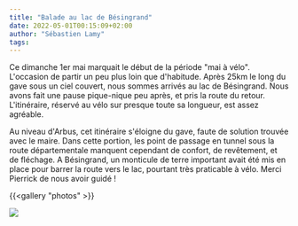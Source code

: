 ```yaml
---
title: "Balade au lac de Bésingrand"
date: 2022-05-01T00:15:09+02:00
author: "Sébastien Lamy"
tags:
---
```


Ce dimanche 1er mai marquait le début de la période "mai à vélo". L'occasion de partir un peu plus loin que d'habitude. Après 25km le long du gave sous un ciel couvert, nous sommes arrivés au lac de Bésingrand. Nous avons fait une pause pique-nique peu après, et pris la route du retour. L'itinéraire, réservé au vélo sur presque toute sa longueur, est assez agréable. 

Au niveau d'Arbus, cet itinéraire s'éloigne du gave, faute de solution trouvée avec le maire. Dans cette portion, les point de passage en tunnel sous la route départementale manquent cependant de confort, de revêtement, et de fléchage. A Bésingrand, un monticule de terre important avait été mis en place pour barrer la route vers le lac, pourtant très praticable à vélo. Merci Pierrick de nous avoir guidé !


{{<gallery "photos" >}}

![](itineraire.jpg)
